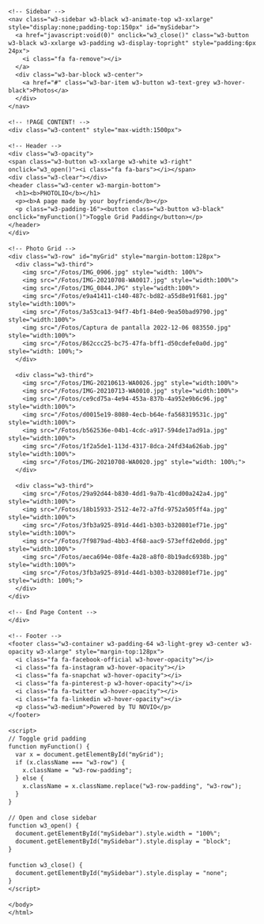 
<html>
    <head>
    <title>FELICES DOS AÑOS AMOR MIO</title>
    <meta charset="UTF-8">
    <meta name="viewport" content="width=device-width, initial-scale=1">
    <link rel="stylesheet" href="https://www.w3schools.com/w3css/4/w3.css">
    <link rel="stylesheet" href="https://fonts.googleapis.com/css?family=Montserrat">
    <link rel="stylesheet" href="https://cdnjs.cloudflare.com/ajax/libs/font-awesome/4.7.0/css/font-awesome.min.css">
    <style>
    body,h1 {font-family: "Montserrat", sans-serif}
    img {margin-bottom: -7px}
    .w3-row-padding img {margin-bottom: 12px}
    </style>
    </head>
    <body>
    
    <!-- Sidebar -->
    <nav class="w3-sidebar w3-black w3-animate-top w3-xxlarge" style="display:none;padding-top:150px" id="mySidebar">
      <a href="javascript:void(0)" onclick="w3_close()" class="w3-button w3-black w3-xxlarge w3-padding w3-display-topright" style="padding:6px 24px">
        <i class="fa fa-remove"></i>
      </a>
      <div class="w3-bar-block w3-center">
        <a href="#" class="w3-bar-item w3-button w3-text-grey w3-hover-black">Photos</a>
      </div>
    </nav>
    
    <!-- !PAGE CONTENT! -->
    <div class="w3-content" style="max-width:1500px">
    
    <!-- Header -->
    <div class="w3-opacity">
    <span class="w3-button w3-xxlarge w3-white w3-right" onclick="w3_open()"><i class="fa fa-bars"></i></span> 
    <div class="w3-clear"></div>
    <header class="w3-center w3-margin-bottom">
      <h1><b>PHOTOLIO</b></h1>
      <p><b>A page made by your boyfriend</b></p>
      <p class="w3-padding-16"><button class="w3-button w3-black" onclick="myFunction()">Toggle Grid Padding</button></p>
    </header>
    </div>
    
    <!-- Photo Grid -->
    <div class="w3-row" id="myGrid" style="margin-bottom:128px">
      <div class="w3-third">
        <img src="/Fotos/IMG_0906.jpg" style="width: 100%">
        <img src="/Fotos/IMG-20210708-WA0017.jpg" style="width:100%">
        <img src="/Fotos/IMG_0844.JPG" style="width:100%">
        <img src="/Fotos/e9a41411-c140-487c-bd82-a55d8e91f681.jpg" style="width:100%">
        <img src="/Fotos/3a53ca13-94f7-4bf1-84e0-9ea50bad9790.jpg" style="width:100%">
        <img src="/Fotos/Captura de pantalla 2022-12-06 083550.jpg" style="width:100%">
        <img src="/Fotos/862ccc25-bc75-47fa-bff1-d50cdefe0a0d.jpg" style="width: 100%;">
      </div>
    
      <div class="w3-third">
        <img src="/Fotos/IMG-20210613-WA0026.jpg" style="width:100%">
        <img src="/Fotos/IMG-20210713-WA0010.jpg" style="width:100%">
        <img src="/Fotos/ce9cd75a-4e94-453a-837b-4a952e9b6c96.jpg" style="width:100%">
        <img src="/Fotos/d0015e19-8080-4ecb-b64e-fa568319531c.jpg" style="width:100%">
        <img src="/Fotos/b562536e-04b1-4cdc-a917-594de17ad91a.jpg" style="width:100%">
        <img src="/Fotos/1f2a5de1-113d-4317-8dca-24fd34a626ab.jpg" style="width:100%">
        <img src="/Fotos/IMG-20210708-WA0020.jpg" style="width: 100%;">
      </div>
    
      <div class="w3-third">
        <img src="/Fotos/29a92d44-b830-4dd1-9a7b-41cd00a242a4.jpg" style="width:100%">
        <img src="/Fotos/18b15933-2512-4e72-a7fd-9752a505ff4a.jpg" style="width:100%">
        <img src="/Fotos/3fb3a925-891d-44d1-b303-b320801ef71e.jpg" style="width:100%">
        <img src="/Fotos/7f9879ad-4bb3-4f68-aac9-573effd2e0dd.jpg" style="width:100%">
        <img src="/Fotos/aeca694e-08fe-4a28-a8f0-8b19adc6938b.jpg" style="width:100%">
        <img src="/Fotos/3fb3a925-891d-44d1-b303-b320801ef71e.jpg" style="width: 100%;">
      </div>
    </div>
    
    <!-- End Page Content -->
    </div>
    
    <!-- Footer -->
    <footer class="w3-container w3-padding-64 w3-light-grey w3-center w3-opacity w3-xlarge" style="margin-top:128px"> 
      <i class="fa fa-facebook-official w3-hover-opacity"></i>
      <i class="fa fa-instagram w3-hover-opacity"></i>
      <i class="fa fa-snapchat w3-hover-opacity"></i>
      <i class="fa fa-pinterest-p w3-hover-opacity"></i>
      <i class="fa fa-twitter w3-hover-opacity"></i>
      <i class="fa fa-linkedin w3-hover-opacity"></i>
      <p class="w3-medium">Powered by TU NOVIO</p>
    </footer>
     
    <script>
    // Toggle grid padding
    function myFunction() {
      var x = document.getElementById("myGrid");
      if (x.className === "w3-row") {
        x.className = "w3-row-padding";
      } else { 
        x.className = x.className.replace("w3-row-padding", "w3-row");
      }
    }
    
    // Open and close sidebar
    function w3_open() {
      document.getElementById("mySidebar").style.width = "100%";
      document.getElementById("mySidebar").style.display = "block";
    }
    
    function w3_close() {
      document.getElementById("mySidebar").style.display = "none";
    }
    </script>
    
    </body>
    </html>
